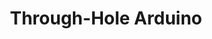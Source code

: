 ---
layout: default
img: THOArduino.jpg
alt: image-alt
project-date: Summer 2020
category: PCB Design
title: Through-Hole Arduino
objective: To create a fully functional arduino utilizing almost entirely THO components in order to introduce new members to soldering.
details: The board uses a THO variant of the ATMega328P, the supporting circuitry also almost entirely uses THO components. On the bottom is a FT230X for serial communication and programming using the Arduino bootloader. This serial converter (and supporting circuitry), and the USB port are the only SMT components on the PCB. The board also features some programmable LEDs and a mini-speaker.
results: We were able to send these boards as kits to students of our intro program and teach them how to solder it over Zoom. After the workshop was complete all 20 or so boards assembled by students were able to work after some basic troubleshooting. This included reflowing some solder joints and, for one board, reflashing the bootloader.
---